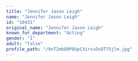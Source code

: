 ```yaml
---
title: "Jennifer Jason Leigh"
name: "Jennifer Jason Leigh"
id: "10431"
original_name: "Jennifer Jason Leigh"
known_for_department: "Acting"
gender: "1"
adult: "false"
profile_path: "/9nT2mbQ9P8UpCXirssDxDT75jlm.jpg"
---
```

